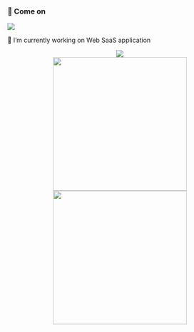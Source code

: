 ### 👋 Come on

![](https://readme-typing-svg.herokuapp.com/?lines=%22Hello%2C%20World!%22;%22!dlroW%2C%20olleH%22&center=true&size=30)

🔭 I’m currently working on Web SaaS application

<div align="center">
<img src="https://activity-graph.herokuapp.com/graph?username=OneKissAndOneShot&theme=dracula&bg_color=00000000&color=878787&line=4c8ed9&point=00000000&area=true&hide_border=true">
<br>
 <img width="300px" src="https://github-readme-stats.vercel.app/api?username=OneKissAndOneShot&custom_title=OneKissAndOneShot's+Github+Stats&show_icons=true&hide_border=true&count_private=true&bg_color=00000000&title_color=58a6fe&text_color=878787&icon_color=58a6fe&cache_seconds=1800" />
 <img width="300px" src="https://github-readme-streak-stats.herokuapp.com/?user=OneKissAndOneShot&background=00000000&hide_border=true&stroke=878787&ring=4c8ed9&fire=4c8ed9&currStreakNum=878787&sideNums=878787&currStreakLabel=878787&sideLabels=878787&dates=878787" />
</div>

<!-- 
![](https://github-readme-stats.vercel.app/api?username=OneKissAndOneShot&theme=dark&show_icons=true)
* * *
![](https://github-readme-streak-stats.herokuapp.com/?user=OneKissAndOneShot&theme=dark)
* * *
![](https://github-readme-stats.vercel.app/api/top-langs/?username=OneKissAndOneShot&layout=compact&theme=dark)
* * *
![](https://github-profile-trophy.vercel.app/?username=OneKissAndOneShot)
 -->
